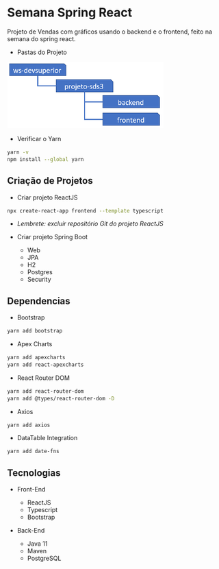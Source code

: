 # Semana Spring React

Projeto de Vendas com gráficos usando o backend e o frontend, feito na semana do spring react. 

* Pastas do Projeto

![Pastas do Projeto](https://raw.githubusercontent.com/devsuperior/bds-assets/main/ds/pastas-sds3.png)

* Verificar o Yarn

```bash
yarn -v
npm install --global yarn
```

## Criação de Projetos

* Criar projeto ReactJS

```bash
npx create-react-app frontend --template typescript
```

* _Lembrete: excluir repositório Git do projeto ReactJS_

* Criar projeto Spring Boot
  - Web
  - JPA
  - H2
  - Postgres
  - Security

## Dependencias

* Bootstrap
```bash
yarn add bootstrap
```

* Apex Charts
```bash
yarn add apexcharts
yarn add react-apexcharts
```

* React Router DOM
```bash
yarn add react-router-dom
yarn add @types/react-router-dom -D
```

* Axios
```bash
yarn add axios
```

* DataTable Integration
```bash
yarn add date-fns
```

## Tecnologias 

* Front-End
  - ReactJS
  - Typescript
  - Bootstrap
  
* Back-End
  - Java 11
  - Maven
  - PostgreSQL


